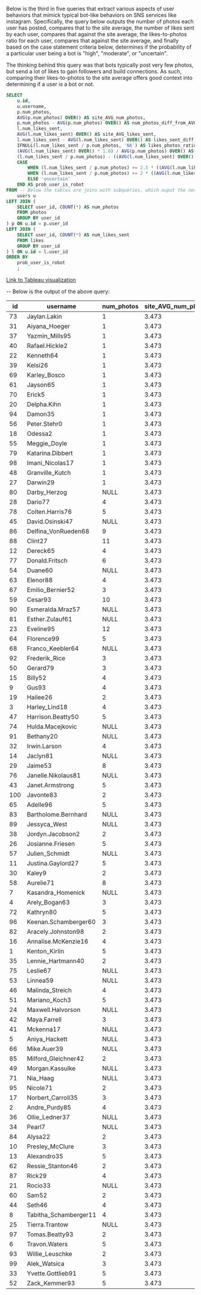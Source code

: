 Below is the third in five queries that extract various aspects of user 
behaviors that mimick typical bot-like behaviors on SNS services like instagram. 
Specifically, the query below outputs the number of photos each user has posted,
compares that to the site average, the number of likes sent by each user, 
compares that against the site average, the likes-to-photos ratio for each user,
compares that against the site average, and finally based on the case statement
criteria below, determines if the probability of a particular user being a bot
is "high", "moderate", or "uncertain". 

The thinking behind this query was that bots typically post very few photos, but 
send a lot of likes to gain followers and build connections. As such, comparing 
their likes-to-photos to the site average offers good context into determining
if a user is a bot or not. 




```sql
SELECT
    u.id,
    u.username,
    p.num_photos,
    AVG(p.num_photos) OVER() AS site_AVG_num_photos,
    p.num_photos - AVG(p.num_photos) OVER() AS num_photos_diff_from_AVG,
    l.num_likes_sent,
    AVG(l.num_likes_sent) OVER() AS site_AVG_likes_sent,
    l.num_likes_sent - AVG(l.num_likes_sent) OVER() AS likes_sent_diff_from_AVG,
    IFNULL(l.num_likes_sent / p.num_photos, 'NA') AS likes_photos_ratio,
    (AVG(l.num_likes_sent) OVER() * 1.0) / AVG(p.num_photos) OVER() AS site_AVG_likes_photos_ratio,
    (l.num_likes_sent / p.num_photos) - ((AVG(l.num_likes_sent) OVER() * 1.0) / AVG(p.num_photos) OVER()) AS likes_photos_ratio_diff_from_AVG,
    CASE 
        WHEN (l.num_likes_sent / p.num_photos) >= 2.5 * ((AVG(l.num_likes_sent) OVER() * 1.0) / AVG(p.num_photos) OVER()) THEN 'high' -- These cutoffs are again solely to work with the current dataset - a more realistic cutoff would be 100x and 10x for detecting ‘high’ and ‘moderate’ probabilities that certain users are bots.
        WHEN (l.num_likes_sent / p.num_photos) >= 2 * ((AVG(l.num_likes_sent) OVER() * 1.0) / AVG(p.num_photos) OVER()) THEN 'moderate'
        ELSE 'uncertain'
    END AS prob_user_is_robot
FROM -- Below the tables are joins with subqueries, which ouput the necessary information in small parts. This greatly minimizes error, while also allowing the code to be more modular and easy to read. This is a valuable technique that I recently learned and will be using more often in the future.
    users u
LEFT JOIN (
    SELECT user_id, COUNT(*) AS num_photos
    FROM photos
    GROUP BY user_id
) p ON u.id = p.user_id
LEFT JOIN (
    SELECT user_id, COUNT(*) AS num_likes_sent
    FROM likes
    GROUP BY user_id
) l ON u.id = l.user_id
ORDER BY
    prob_user_is_robot
    ;
```

[Link to Tableau visualization](https://public.tableau.com/app/profile/aryan.tehrani/viz/Q1_robot_num_likes/Q3?publish=yes)


-- Below is the output of the above query:

| id  | username              | num_photos | site_AVG_num_photos | num_photos_diff_from_AVG | num_likes_sent | site_AVG_likes_sent | likes_sent_diff_from_AVG | likes_photos_ratio | site_AVG_likes_photos_ratio | likes_photos_ratio_diff_from_AVG | prob_user_is_robot |
|-----|-----------------------|------------|---------------------|--------------------------|----------------|---------------------|--------------------------|--------------------|-----------------------------|----------------------------------|--------------------|
| 73  | Jaylan.Lakin          | 1          | 3.473               | -2.473                   | 86             | 114.0519            | -28.0519                 | 86                 | 32.8395911                  | 53.1604089                       | high               |
| 31  | Aiyana_Hoeger         | 1          | 3.473               | -2.473                   | 88             | 114.0519            | -26.0519                 | 88                 | 32.8395911                  | 55.1604089                       | high               |
| 37  | Yazmin_Mills95        | 1          | 3.473               | -2.473                   | 84             | 114.0519            | -30.0519                 | 84                 | 32.8395911                  | 51.1604089                       | high               |
| 40  | Rafael.Hickle2        | 1          | 3.473               | -2.473                   | 85             | 114.0519            | -29.0519                 | 85                 | 32.8395911                  | 52.1604089                       | high               |
| 22  | Kenneth64             | 1          | 3.473               | -2.473                   | 91             | 114.0519            | -23.0519                 | 91                 | 32.8395911                  | 58.1604089                       | high               |
| 39  | Kelsi26               | 1          | 3.473               | -2.473                   | 89             | 114.0519            | -25.0519                 | 89                 | 32.8395911                  | 56.1604089                       | high               |
| 69  | Karley_Bosco          | 1          | 3.473               | -2.473                   | 97             | 114.0519            | -17.0519                 | 97                 | 32.8395911                  | 64.1604089                       | high               |
| 61  | Jayson65              | 1          | 3.473               | -2.473                   | 83             | 114.0519            | -31.0519                 | 83                 | 32.8395911                  | 50.1604089                       | high               |
| 70  | Erick5                | 1          | 3.473               | -2.473                   | 88             | 114.0519            | -26.0519                 | 88                 | 32.8395911                  | 55.1604089                       | high               |
| 20  | Delpha.Kihn           | 1          | 3.473               | -2.473                   | 87             | 114.0519            | -27.0519                 | 87                 | 32.8395911                  | 54.1604089                       | high               |
| 94  | Damon35               | 1          | 3.473               | -2.473                   | 84             | 114.0519            | -30.0519                 | 84                 | 32.8395911                  | 51.1604089                       | high               |
| 56  | Peter.Stehr0          | 1          | 3.473               | -2.473                   | 81             | 114.0519            | -33.0519                 | 81                 | 32.8395911                  | 48.1604089                       | moderate           |
| 18  | Odessa2               | 1          | 3.473               | -2.473                   | 82             | 114.0519            | -32.0519                 | 82                 | 32.8395911                  | 49.1604089                       | moderate           |
| 55  | Meggie_Doyle          | 1          | 3.473               | -2.473                   | 78             | 114.0519            | -36.0519                 | 78                 | 32.8395911                  | 45.1604089                       | moderate           |
| 79  | Katarina.Dibbert      | 1          | 3.473               | -2.473                   | 75             | 114.0519            | -39.0519                 | 75                 | 32.8395911                  | 42.1604089                       | moderate           |
| 98  | Imani_Nicolas17       | 1          | 3.473               | -2.473                   | 74             | 114.0519            | -40.0519                 | 74                 | 32.8395911                  | 41.1604089                       | moderate           |
| 48  | Granville_Kutch       | 1          | 3.473               | -2.473                   | 75             | 114.0519            | -39.0519                 | 75                 | 32.8395911                  | 42.1604089                       | moderate           |
| 27  | Darwin29              | 1          | 3.473               | -2.473                   | 79             | 114.0519            | -35.0519                 | 79                 | 32.8395911                  | 46.1604089                       | moderate           |
| 80  | Darby_Herzog          | NULL       | 3.473               | NULL                     | NULL           | 114.0519            | NULL                     | NA                 | 32.8395911                  | NULL                             | uncertain          |
| 28  | Dario77               | 4          | 3.473               | 0.527                    | 77             | 114.0519            | -37.0519                 | 19.25              | 32.8395911                  | -13.589591                       | uncertain          |
| 78  | Colten.Harris76       | 5          | 3.473               | 1.527                    | 83             | 114.0519            | -31.0519                 | 16.6               | 32.8395911                  | -16.239591                       | uncertain          |
| 45  | David.Osinski47       | NULL       | 3.473               | NULL                     | NULL           | 114.0519            | NULL                     | NA                 | 32.8395911                  | NULL                             | uncertain          |
| 86  | Delfina_VonRueden68   | 9          | 3.473               | 5.527                    | NULL           | 114.0519            | NULL                     | NA                 | 32.8395911                  | NULL                             | uncertain          |
| 88  | Clint27               | 11         | 3.473               | 7.527                    | NULL           | 114.0519            | NULL                     | NA                 | 32.8395911                  | NULL                             | uncertain          |
| 12  | Dereck65              | 4          | 3.473               | 0.527                    | 77             | 114.0519            | -37.0519                 | 19.25              | 32.8395911                  | -13.589591                       | uncertain          |
| 77  | Donald.Fritsch        | 6          | 3.473               | 2.527                    | NULL           | 114.0519            | NULL                     | NA                 | 32.8395911                  | NULL                             | uncertain          |
| 54  | Duane60               | NULL       | 3.473               | NULL                     | 257            | 114.0519            | 142.9481                 | NA                 | 32.8395911                  | NULL                             | uncertain          |
| 63  | Elenor88              | 4          | 3.473               | 0.527                    | 83             | 114.0519            | -31.0519                 | 20.75              | 32.8395911                  | -12.089591                       | uncertain          |
| 67  | Emilio_Bernier52      | 3          | 3.473               | -0.473                   | 86             | 114.0519            | -28.0519                 | 28.6667            | 32.8395911                  | -4.1728911                       | uncertain          |
| 59  | Cesar93               | 10         | 3.473               | 6.527                    | NULL           | 114.0519            | NULL                     | NA                 | 32.8395911                  | NULL                             | uncertain          |
| 90  | Esmeralda.Mraz57      | NULL       | 3.473               | NULL                     | NULL           | 114.0519            | NULL                     | NA                 | 32.8395911                  | NULL                             | uncertain          |
| 81  | Esther.Zulauf61       | NULL       | 3.473               | NULL                     | NULL           | 114.0519            | NULL                     | NA                 | 32.8395911                  | NULL                             | uncertain          |
| 23  | Eveline95             | 12         | 3.473               | 8.527                    | NULL           | 114.0519            | NULL                     | NA                 | 32.8395911                  | NULL                             | uncertain          |
| 64  | Florence99            | 5          | 3.473               | 1.527                    | NULL           | 114.0519            | NULL                     | NA                 | 32.8395911                  | NULL                             | uncertain          |
| 68  | Franco_Keebler64      | NULL       | 3.473               | NULL                     | NULL           | 114.0519            | NULL                     | NA                 | 32.8395911                  | NULL                             | uncertain          |
| 92  | Frederik_Rice         | 3          | 3.473               | -0.473                   | 91             | 114.0519            | -23.0519                 | 30.3333            | 32.8395911                  | -2.5062911                       | uncertain          |
| 50  | Gerard79              | 3          | 3.473               | -0.473                   | 81             | 114.0519            | -33.0519                 | 27                 | 32.8395911                  | -5.8395911                       | uncertain          |
| 15  | Billy52               | 4          | 3.473               | 0.527                    | 84             | 114.0519            | -30.0519                 | 21                 | 32.8395911                  | -11.839591                       | uncertain          |
| 9   | Gus93                 | 4          | 3.473               | 0.527                    | 85             | 114.0519            | -29.0519                 | 21.25              | 32.8395911                  | -11.589591                       | uncertain          |
| 19  | Hailee26              | 2          | 3.473               | -1.473                   | 90             | 114.0519            | -24.0519                 | 45                 | 32.8395911                  | 12.1604089                       | uncertain          |
| 3   | Harley_Lind18         | 4          | 3.473               | 0.527                    | 79             | 114.0519            | -35.0519                 | 19.75              | 32.8395911                  | -13.089591                       | uncertain          |
| 47  | Harrison.Beatty50     | 5          | 3.473               | 1.527                    | 76             | 114.0519            | -38.0519                 | 15.2               | 32.8395911                  | -17.639591                       | uncertain          |
| 74  | Hulda.Macejkovic      | NULL       | 3.473               | NULL                     | NULL           | 114.0519            | NULL                     | NA                 | 32.8395911                  | NULL                             | uncertain          |
| 91  | Bethany20             | NULL       | 3.473               | NULL                     | 257            | 114.0519            | 142.9481                 | NA                 | 32.8395911                  | NULL                             | uncertain          |
| 32  | Irwin.Larson          | 4          | 3.473               | 0.527                    | 91             | 114.0519            | -23.0519                 | 22.75              | 32.8395911                  | -10.089591                       | uncertain          |
| 14  | Jaclyn81              | NULL       | 3.473               | NULL                     | 257            | 114.0519            | 142.9481                 | NA                 | 32.8395911                  | NULL                             | uncertain          |
| 29  | Jaime53               | 8          | 3.473               | 4.527                    | NULL           | 114.0519            | NULL                     | NA                 | 32.8395911                  | NULL                             | uncertain          |
| 76  | Janelle.Nikolaus81    | NULL       | 3.473               | NULL                     | 257            | 114.0519            | 142.9481                 | NA                 | 32.8395911                  | NULL                             | uncertain          |
| 43  | Janet.Armstrong       | 5          | 3.473               | 1.527                    | 86             | 114.0519            | -28.0519                 | 17.2               | 32.8395911                  | -15.639591                       | uncertain          |
| 100 | Javonte83             | 2          | 3.473               | -1.473                   | 82             | 114.0519            | -32.0519                 | 41                 | 32.8395911                  | 8.16040887                       | uncertain          |
| 65  | Adelle96              | 5          | 3.473               | 1.527                    | 96             | 114.0519            | -18.0519                 | 19.2               | 32.8395911                  | -13.639591                       | uncertain          |
| 83  | Bartholome.Bernhard   | NULL       | 3.473               | NULL                     | NULL           | 114.0519            | NULL                     | NA                 | 32.8395911                  | NULL                             | uncertain          |
| 89  | Jessyca_West          | NULL       | 3.473               | NULL                     | NULL           | 114.0519            | NULL                     | NA                 | 32.8395911                  | NULL                             | uncertain          |
| 38  | Jordyn.Jacobson2      | 2          | 3.473               | -1.473                   | 85             | 114.0519            | -29.0519                 | 42.5               | 32.8395911                  | 9.66040887                       | uncertain          |
| 26  | Josianne.Friesen      | 5          | 3.473               | 1.527                    | 94             | 114.0519            | -20.0519                 | 18.8               | 32.8395911                  | -14.039591                       | uncertain          |
| 57  | Julien_Schmidt        | NULL       | 3.473               | NULL                     | 257            | 114.0519            | 142.9481                 | NA                 | 32.8395911                  | NULL                             | uncertain          |
| 11  | Justina.Gaylord27     | 5          | 3.473               | 1.527                    | 89             | 114.0519            | -25.0519                 | 17.8               | 32.8395911                  | -15.039591                       | uncertain          |
| 30  | Kaley9                | 2          | 3.473               | -1.473                   | 81             | 114.0519            | -33.0519                 | 40.5               | 32.8395911                  | 7.66040887                       | uncertain          |
| 58  | Aurelie71             | 8          | 3.473               | 4.527                    | NULL           | 114.0519            | NULL                     | NA                 | 32.8395911                  | NULL                             | uncertain          |
| 7   | Kasandra_Homenick     | NULL       | 3.473               | NULL                     | NULL           | 114.0519            | NULL                     | NA                 | 32.8395911                  | NULL                             | uncertain          |
| 4   | Arely_Bogan63         | 3          | 3.473               | -0.473                   | 93             | 114.0519            | -21.0519                 | 31                 | 32.8395911                  | -1.8395911                       | uncertain          |
| 72  | Kathryn80             | 5          | 3.473               | 1.527                    | 85             | 114.0519            | -29.0519                 | 17                 | 32.8395911                  | -15.839591                       | uncertain          |
| 96  | Keenan.Schamberger60  | 3          | 3.473               | -0.473                   | 98             | 114.0519            | -16.0519                 | 32.6667            | 32.8395911                  | -0.1728911                       | uncertain          |
| 82  | Aracely.Johnston98    | 2          | 3.473               | -1.473                   | 84             | 114.0519            | -30.0519                 | 42                 | 32.8395911                  | 9.16040887                       | uncertain          |
| 16  | Annalise.McKenzie16   | 4          | 3.473               | 0.527                    | 103            | 114.0519            | -11.0519                 | 25.75              | 32.8395911                  | -7.0895911                       | uncertain          |
| 1   | Kenton_Kirlin         | 5          | 3.473               | 1.527                    | NULL           | 114.0519            | NULL                     | NA                 | 32.8395911                  | NULL                             | uncertain          |
| 35  | Lennie_Hartmann40     | 2          | 3.473               | -1.473                   | 92             | 114.0519            | -22.0519                 | 46                 | 32.8395911                  | 13.1604089                       | uncertain          |
| 75  | Leslie67              | NULL       | 3.473               | NULL                     | 257            | 114.0519            | 142.9481                 | NA                 | 32.8395911                  | NULL                             | uncertain          |
| 53  | Linnea59              | NULL       | 3.473               | NULL                     | NULL           | 114.0519            | NULL                     | NA                 | 32.8395911                  | NULL                             | uncertain          |
| 46  | Malinda_Streich       | 4          | 3.473               | 0.527                    | 88             | 114.0519            | -26.0519                 | 22                 | 32.8395911                  | -10.839591                       | uncertain          |
| 51  | Mariano_Koch3         | 5          | 3.473               | 1.527                    | NULL           | 114.0519            | NULL                     | NA                 | 32.8395911                  | NULL                             | uncertain          |
| 24  | Maxwell.Halvorson     | NULL       | 3.473               | NULL                     | 257            | 114.0519            | 142.9481                 | NA                 | 32.8395911                  | NULL                             | uncertain          |
| 42  | Maya.Farrell          | 3          | 3.473               | -0.473                   | 87             | 114.0519            | -27.0519                 | 29                 | 32.8395911                  | -3.8395911                       | uncertain          |
| 41  | Mckenna17             | NULL       | 3.473               | NULL                     | 257            | 114.0519            | 142.9481                 | NA                 | 32.8395911                  | NULL                             | uncertain          |
| 5   | Aniya_Hackett         | NULL       | 3.473               | NULL                     | 257            | 114.0519            | 142.9481                 | NA                 | 32.8395911                  | NULL                             | uncertain          |
| 66  | Mike.Auer39           | NULL       | 3.473               | NULL                     | 257            | 114.0519            | 142.9481                 | NA                 | 32.8395911                  | NULL                             | uncertain          |
| 85  | Milford_Gleichner42   | 2          | 3.473               | -1.473                   | 87             | 114.0519            | -27.0519                 | 43.5               | 32.8395911                  | 10.6604089                       | uncertain          |
| 49  | Morgan.Kassulke       | NULL       | 3.473               | NULL                     | NULL           | 114.0519            | NULL                     | NA                 | 32.8395911                  | NULL                             | uncertain          |
| 71  | Nia_Haag              | NULL       | 3.473               | NULL                     | 257            | 114.0519            | 142.9481                 | NA                 | 32.8395911                  | NULL                             | uncertain          |
| 95  | Nicole71              | 2          | 3.473               | -1.473                   | 86             | 114.0519            | -28.0519                 | 43                 | 32.8395911                  | 10.1604089                       | uncertain          |
| 17  | Norbert_Carroll35     | 3          | 3.473               | -0.473                   | 78             | 114.0519            | -36.0519                 | 26                 | 32.8395911                  | -6.8395911                       | uncertain          |
| 2   | Andre_Purdy85         | 4          | 3.473               | 0.527                    | 94             | 114.0519            | -20.0519                 | 23.5               | 32.8395911                  | -9.3395911                       | uncertain          |
| 36  | Ollie_Ledner37        | NULL       | 3.473               | NULL                     | 257            | 114.0519            | 142.9481                 | NA                 | 32.8395911                  | NULL                             | uncertain          |
| 34  | Pearl7                | NULL       | 3.473               | NULL                     | NULL           | 114.0519            | NULL                     | NA                 | 32.8395911                  | NULL                             | uncertain          |
| 84  | Alysa22               | 2          | 3.473               | -1.473                   | 75             | 114.0519            | -39.0519                 | 37.5               | 32.8395911                  | 4.66040887                       | uncertain          |
| 10  | Presley_McClure       | 3          | 3.473               | -0.473                   | 87             | 114.0519            | -27.0519                 | 29                 | 32.8395911                  | -3.8395911                       | uncertain          |
| 13  | Alexandro35           | 5          | 3.473               | 1.527                    | 93             | 114.0519            | -21.0519                 | 18.6               | 32.8395911                  | -14.239591                       | uncertain          |
| 62  | Ressie_Stanton46      | 2          | 3.473               | -1.473                   | 88             | 114.0519            | -26.0519                 | 44                 | 32.8395911                  | 11.1604089                       | uncertain          |
| 87  | Rick29                | 4          | 3.473               | 0.527                    | 92             | 114.0519            | -22.0519                 | 23                 | 32.8395911                  | -9.8395911                       | uncertain          |
| 21  | Rocio33               | NULL       | 3.473               | NULL                     | 257            | 114.0519            | 142.9481                 | NA                 | 32.8395911                  | NULL                             | uncertain          |
| 60  | Sam52                 | 2          | 3.473               | -1.473                   | 86             | 114.0519            | -28.0519                 | 43                 | 32.8395911                  | 10.1604089                       | uncertain          |
| 44  | Seth46                | 4          | 3.473               | 0.527                    | 86             | 114.0519            | -28.0519                 | 21.5               | 32.8395911                  | -11.339591                       | uncertain          |
| 8   | Tabitha_Schamberger11 | 4          | 3.473               | 0.527                    | 79             | 114.0519            | -35.0519                 | 19.75              | 32.8395911                  | -13.089591                       | uncertain          |
| 25  | Tierra.Trantow        | NULL       | 3.473               | NULL                     | NULL           | 114.0519            | NULL                     | NA                 | 32.8395911                  | NULL                             | uncertain          |
| 97  | Tomas.Beatty93        | 2          | 3.473               | -1.473                   | 69             | 114.0519            | -45.0519                 | 34.5               | 32.8395911                  | 1.66040887                       | uncertain          |
| 6   | Travon.Waters         | 5          | 3.473               | 1.527                    | 82             | 114.0519            | -32.0519                 | 16.4               | 32.8395911                  | -16.439591                       | uncertain          |
| 93  | Willie_Leuschke       | 2          | 3.473               | -1.473                   | 91             | 114.0519            | -23.0519                 | 45.5               | 32.8395911                  | 12.6604089                       | uncertain          |
| 99  | Alek_Watsica          | 3          | 3.473               | -0.473                   | 74             | 114.0519            | -40.0519                 | 24.6667            | 32.8395911                  | -8.1728911                       | uncertain          |
| 33  | Yvette.Gottlieb91     | 5          | 3.473               | 1.527                    | 77             | 114.0519            | -37.0519                 | 15.4               | 32.8395911                  | -17.439591                       | uncertain          |
| 52  | Zack_Kemmer93         | 5          | 3.473               | 1.527                    | 85             | 114.0519            | -29.0519                 | 17                 | 32.8395911                  | -15.839591                       | uncertain          |

